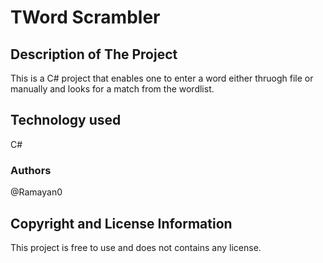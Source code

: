 # TWord Scrambler

## Description of The Project

This is a C# project that enables one to enter a word either thruogh file or manually and looks for a match from the wordlist.

## Technology used

C#

### Authors

@Ramayan0

## Copyright and License Information

This project is free to use and does not contains any license.
